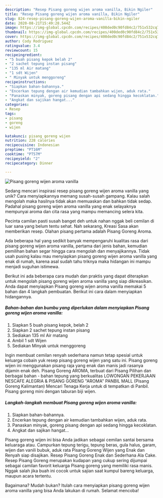 ```yaml
---
description: "Resep Pisang goreng wijen aroma vanilla, Bikin Ngiler"
title: "Resep Pisang goreng wijen aroma vanilla, Bikin Ngiler"
slug: 824-resep-pisang-goreng-wijen-aroma-vanilla-bikin-ngiler
date: 2020-08-21T15:49:28.544Z
image: https://img-global.cpcdn.com/recipes/400ded0c90fd84c2/751x532cq70/pisang-goreng-wijen-aroma-vanilla-foto-resep-utama.jpg
thumbnail: https://img-global.cpcdn.com/recipes/400ded0c90fd84c2/751x532cq70/pisang-goreng-wijen-aroma-vanilla-foto-resep-utama.jpg
cover: https://img-global.cpcdn.com/recipes/400ded0c90fd84c2/751x532cq70/pisang-goreng-wijen-aroma-vanilla-foto-resep-utama.jpg
author: Cody Rodriguez
ratingvalue: 3.4
reviewcount: 15
recipeingredient:
- "5 buah pisang kepok belah 2"
- "2 sachet tepung instan pisang"
- "135 ml Air matang"
- "1 sdt Wijen"
- " Minyak untuk menggoreng"
recipeinstructions:
- "Siapkan bahan-bahannya."
- "Encerkan tepung dengan air kemudian tambahkan wijen, aduk rata."
- "Panaskan minyak, goreng pisang dengan api sedang hingga kecoklatan."
- "Angkat dan sajikan hangat..."
categories:
- Resep
tags:
- pisang
- goreng
- wijen

katakunci: pisang goreng wijen 
nutrition: 228 calories
recipecuisine: Indonesian
preptime: "PT16M"
cooktime: "PT57M"
recipeyield: "2"
recipecategory: Dinner

---
```



![Pisang goreng wijen aroma vanilla](https://img-global.cpcdn.com/recipes/400ded0c90fd84c2/751x532cq70/pisang-goreng-wijen-aroma-vanilla-foto-resep-utama.jpg)

Sedang mencari inspirasi resep pisang goreng wijen aroma vanilla yang unik? Cara menyiapkannya memang susah-susah gampang. Kalau salah mengolah maka hasilnya tidak akan memuaskan dan bahkan tidak sedap. Padahal pisang goreng wijen aroma vanilla yang enak selayaknya mempunyai aroma dan cita rasa yang mampu memancing selera kita.

Pecinta camilan pasti susah banget deh untuk nahan nggak beli cemilan di luar sana yang belum tentu sehat. Nah sekarang, Kreasi Sasa akan memberikan resep. Olahan pisang pertama adalah Pisang Goreng Aroma.

Ada beberapa hal yang sedikit banyak mempengaruhi kualitas rasa dari pisang goreng wijen aroma vanilla, pertama dari jenis bahan, kemudian pemilihan bahan segar hingga cara mengolah dan menyajikannya. Tidak usah pusing kalau mau menyiapkan pisang goreng wijen aroma vanilla yang enak di rumah, karena asal sudah tahu triknya maka hidangan ini mampu menjadi suguhan istimewa.


Berikut ini ada beberapa cara mudah dan praktis yang dapat diterapkan untuk mengolah pisang goreng wijen aroma vanilla yang siap dikreasikan. Anda dapat menyiapkan Pisang goreng wijen aroma vanilla memakai 5 bahan dan 4 langkah pembuatan. Berikut ini cara dalam menyiapkan hidangannya.

<!--inarticleads1-->

##### Bahan-bahan dan bumbu yang diperlukan dalam menyiapkan Pisang goreng wijen aroma vanilla:

1. Siapkan 5 buah pisang kepok, belah 2
1. Siapkan 2 sachet tepung instan pisang
1. Sediakan 135 ml Air matang
1. Ambil 1 sdt Wijen
1. Sediakan  Minyak untuk menggoreng


Ingin membuat cemilan renyah sederhana namun tetap spesial untuk keluarga cobain yuk resep pisang goreng wijen yang satu ini. Pisang goreng wijen ini menggunakan pisang raja yang enak dan manis jadi rasanya dijamin enak deh. Pisang Goreng AROMA, terbuat dari Pisang Pilihan dan berbagai bahan - bahan tepung yang berkualitas LOWONGAN PEKERJAAN NESCAFE ALEGRIA &amp; PISANG GORENG &#34;AROMA&#34; PANBIL MALL (Pisang Goreng Kalimantan) Mencari Tenaga Kerja untuk di tempatkan di Panbil. Pisang goreng mini dengan taburan biji wijen. 

<!--inarticleads2-->

##### Langkah-langkah membuat Pisang goreng wijen aroma vanilla:

1. Siapkan bahan-bahannya.
1. Encerkan tepung dengan air kemudian tambahkan wijen, aduk rata.
1. Panaskan minyak, goreng pisang dengan api sedang hingga kecoklatan.
1. Angkat dan sajikan hangat...


Pisang goreng wijen ini bisa Anda jadikan sebagai cemilan santai bersama keluaraga atau. Campurkan tepung terigu, tepung beras, gula halus, garam, wijen dan vanili bubuk, aduk rata Pisang Goreng Wijen yang Enak dan Renyah siap disajikan. Resep Pisang Goreng Enak dan Sederhana Ala Cake. Resep Pisang Goreng merupakan kudapan yang cukup sering dijumpai sebagai camilan favorit keluarga Pisang goreng yang memiliki rasa manis. Nggak salah jika buah ini cocok untuk sajian saat kumpul bareng keluarga, maupun acara tertentu. 

Bagaimana? Mudah bukan? Itulah cara menyiapkan pisang goreng wijen aroma vanilla yang bisa Anda lakukan di rumah. Selamat mencoba!
